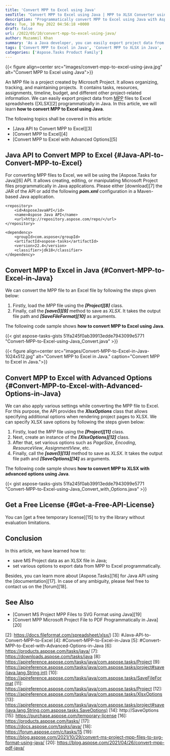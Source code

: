 ```yaml
---
title: 'Convert MPP to Excel using Java'
seoTitle: "Convert MPP to Excel using Java | MPP to XLSX Converter using Java"
description: "Programmatically convert MPP to Excel using Java with Aspose.Tasks for Java API. Convert MPP to XLSX in Java applications without using MS Project."
date: Tue, 10 May 2022 04:56:18 +0000
draft: false
url: /2022/05/10/convert-mpp-to-excel-using-java/
author: Muzammil Khan
summary: 'As a Java developer, you can easily export project data from MPP files to Excel spreadsheets (XLSX) programmatically. In this article, you will learn **how to convert MPP to Excel using Java**.'
tags: ['Convert MPP to Excel in Java', 'Convert MPP to XLSX in Java', 'Export Project Data to Excel', 'MPP to Excel using Java', 'MPP to XLSX Converter', 'MPP to XLSX using Java', 'Save Project as Excel']
categories: ['Aspose.Tasks Product Family']
---
```




{{< figure align=center src="images/convert-mpp-to-excel-using-java.jpg" alt="Convert MPP to Excel using Java">}}


An MPP file is a project created by Microsoft Project. It allows organizing, tracking, and maintaining projects.  It contains tasks, resources, assignments, timeline, budget, and different other project-related information. We can easily export project data from [MPP][1] files to Excel spreadsheets ([XLSX][2] programmatically in Java. In this article, we will learn **how to convert MPP to Excel using Java**.

The following topics shall be covered in this article:

*   [Java API to Convert MPP to Excel][3]
*   [Convert MPP to Excel][4]
*   [Convert MPP to Excel with Advanced Options][5]

## Java API to Convert MPP to Excel {#Java-API-to-Convert-MPP-to-Excel}

For converting MPP files to Excel, we will be using the [Aspose.Tasks for Java][6] API. It allows creating, editing, or manipulating Microsoft Project files programmatically in Java applications. Please either [download][7] the JAR of the API or add the following _**pom.xml**_ configuration in a Maven-based Java application.

```
<repository>
    <id>AsposeJavaAPI</id>
    <name>Aspose Java API</name>
    <url>http://repository.aspose.com/repo/</url>
</repository>
```
```
<dependency>
    <groupId>com.aspose</groupId>
    <artifactId>aspose-tasks</artifactId>
    <version>22.4</version>
    <classifier>jdk18</classifier>
</dependency>
```

## Convert MPP to Excel in Java {#Convert-MPP-to-Excel-in-Java}

We can convert the MPP file to an Excel file by following the steps given below:

1.  Firstly, load the _MPP_ file using the **_[Project][8]_** class.
2.  Finally, call the **_[save()][9]_** method to save as _XLSX_. It takes the output file path and **_[SaveFileFormat][10]_** as arguments.

The following code sample shows **how to convert MPP to Excel using Java**.

{{< gist aspose-tasks-gists 51fa245f0ab39913edde7943099e5771 "Convert-MPP-to-Excel-using-Java_Convert.java" >}}



{{< figure align=center src="images/Convert-MPP-to-Excel-in-Java-1024x512.jpg" alt="Convert MPP to Excel in Java." caption="Convert MPP to Excel in Java.">}}


## Convert MPP to Excel with Advanced Options {#Convert-MPP-to-Excel-with-Advanced-Options-in-Java}

We can also apply various settings while converting the MPP file to Excel. For this purpose, the API provides the **_XlsxOptions_** class that allows specifying additional options when rendering project pages to XLSX. We can specify XLSX save options by following the steps given below:

1.  Firstly, load the _MPP_ file using the **_[Project][11]_** class.
2.  Next, create an instance of the **_[XlsxOptions][12]_** class.
3.  After that, set various options such as _PageSize_, _Encoding_, _ResourceView_, _AssignmentView_, etc.
4.  Finally, call the **_[save()][13]_** method to save as _XLSX_. It takes the output file path and **_[SaveOptions][14]_** as arguments.

The following code sample shows **how to convert MPP to XLSX with advanced options using Java**.

{{< gist aspose-tasks-gists 51fa245f0ab39913edde7943099e5771 "Convert-MPP-to-Excel-using-Java_Convert_with_Options.java" >}}

## Get a Free License {#Get-a-Free-API-License}

You can [get a free temporary license][15] to try the library without evaluation limitations.

## Conclusion

In this article, we have learned how to:

*   save MS Project data as an XLSX file in Java;
*   set various options to export data from MPP to Excel programmatically.

Besides, you can learn more about [Aspose.Tasks][16] for Java API using the [documentation][17]. In case of any ambiguity, please feel free to contact us on the [forum][18].

## See Also

*   [Convert MS Project MPP Files to SVG Format using Java][19]
*   [Convert MPP Microsoft Project File to PDF Programmatically in Java][20]




[1]: https://docs.fileformat.com/project-management/mpp/
[2]: https://docs.fileformat.com/spreadsheet/xlsx/)
[3]: #Java-API-to-Convert-MPP-to-Excel
[4]: #Convert-MPP-to-Excel-in-Java
[5]: #Convert-MPP-to-Excel-with-Advanced-Options-in-Java
[6]: https://products.aspose.com/tasks/java/
[7]: https://downloads.aspose.com/tasks/java
[8]: https://apireference.aspose.com/tasks/java/com.aspose.tasks/Project
[9]: https://apireference.aspose.com/tasks/java/com.aspose.tasks/project#save(java.lang.String,int)
[10]: https://apireference.aspose.com/tasks/java/com.aspose.tasks/SaveFileFormat
[11]: https://apireference.aspose.com/tasks/java/com.aspose.tasks/Project
[12]: https://apireference.aspose.com/tasks/java/com.aspose.tasks/XlsxOptions
[13]: https://apireference.aspose.com/tasks/java/com.aspose.tasks/project#save(java.lang.String,com.aspose.tasks.SaveOptions)
[14]: http://SaveOptions
[15]: https://purchase.aspose.com/temporary-license
[16]: https://products.aspose.com/tasks/
[17]: https://docs.aspose.com/tasks/java/
[18]: https://forum.aspose.com/c/tasks/15
[19]: https://blog.aspose.com/2021/10/29/convert-ms-project-mpp-files-to-svg-format-using-java/
[20]: https://blog.aspose.com/2021/04/26/convert-mpp-pdf-java/




